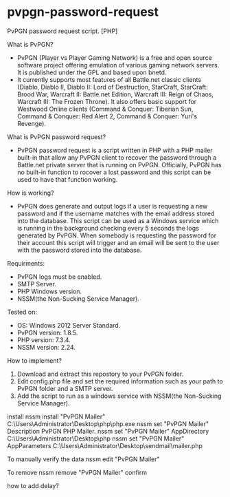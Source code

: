 # pvpgn-password-request
PvPGN password request script. [PHP]

What is PvPGN?
* PvPGN (Player vs Player Gaming Network) is a free and open source software project offering emulation of various gaming network servers. It is published under the GPL and based upon bnetd.
* It currently supports most features of all Battle.net classic clients (Diablo, Diablo II, Diablo II: Lord of Destruction, StarCraft, StarCraft: Brood War, Warcraft II: Battle.net Edition, Warcraft III: Reign of Chaos, Warcraft III: The Frozen Throne). It also offers basic support for Westwood Online clients (Command & Conquer: Tiberian Sun, Command & Conquer: Red Alert 2, Command & Conquer: Yuri's Revenge).

What is PvPGN password request?
* PvPGN password request is a script written in PHP with a PHP mailer built-in that allow any PvPGN client to recover the password through a Battle.net private server that is running on PvPGN. Officially, PvPGN has no built-in function to rocover a lost password and this script can be used to have that function working.

How is working?
* PvPGN does generate and output logs if a user is requesting a new password and if the username matches with the email address stored into the database. This script can be used as a Windows service which is running in the background checking every 5 seconds the logs generated by PvPGN. When somebody is requesting the password for their account this script will trigger and an email will be sent to the user with the password stored into the database.

Requirments:
* PvPGN logs must be enabled.
* SMTP Server.
* PHP Windows version.
* NSSM(the Non-Sucking Service Manager).

Tested on:
* OS: Windows 2012 Server Standard.
* PvPGN version: 1.8.5.
* PHP version: 7.3.4.
* NSSM version: 2.24.

How to implement?
1) Download and extract this repostory to your PvPGN folder.
2) Edit config.php file and set the required information such as your path to PvPGN folder and a SMTP server.
3) Add the script to run as a windows service with NSSM(the Non-Sucking Service Manager).

install
nssm install "PvPGN Mailer" C:\Users\Administrator\Desktop\php\php.exe
nssm set "PvPGN Mailer" Description PvPGN PHP Mailer.
nssm set "PvPGN Mailer" AppDirectory C:\Users\Administrator\Desktop\php
nssm set "PvPGN Mailer" AppParameters C:\Users\Administrator\Desktop\sendmail\mailer.php


To manually verify the data
nssm edit "PvPGN Mailer"

To remove
nssm remove "PvPGN Mailer" confirm

how to add delay?
